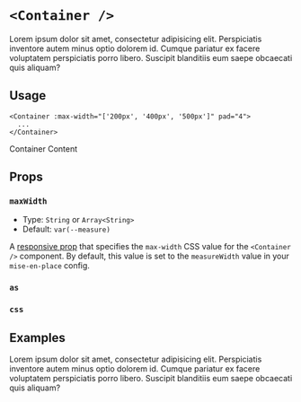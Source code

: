 # `<Container />`

Lorem ipsum dolor sit amet, consectetur adipisicing elit. Perspiciatis inventore autem minus optio dolorem id. Cumque pariatur ex facere voluptatem perspiciatis porro libero. Suscipit blanditiis eum saepe obcaecati quis aliquam?

## Usage

```vue
<Container :max-width="['200px', '400px', '500px']" pad="4">
  ...
</Container>
```

<UsageResult>
<Container :max-width="['200px', '400px', '500px']" pad="4" class="bg-light-gray">
  <Heading level="4" :clamp="false">Container Content</Heading>
</Container>
</UsageResult>

## Props

### `maxWidth`

- Type: `String` or `Array<String>`
- Default: `var(--measure)`

A [responsive prop](./../guide/principles.md#responsive-props) that specifies the `max-width` CSS value for the `<Container />` component. By default, this value is set to the `measureWidth` value in your `mise-en-place` config.

### `as`

<as-prop name="Container" />

### `css`

<css-prop />

## Examples

Lorem ipsum dolor sit amet, consectetur adipisicing elit. Perspiciatis inventore autem minus optio dolorem id. Cumque pariatur ex facere voluptatem perspiciatis porro libero. Suscipit blanditiis eum saepe obcaecati quis aliquam?
